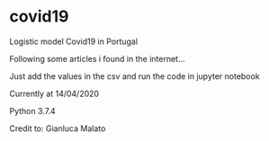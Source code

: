 # covid19
Logistic model Covid19 in Portugal

Following some articles i found in the internet...

Just add the values in the csv and run the code in jupyter notebook

Currently at 14/04/2020

Python 3.7.4

Credit to: Gianluca Malato

